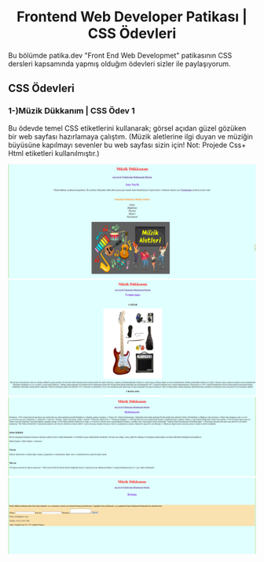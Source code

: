 <h1 align="center">Frontend Web Developer Patikası | CSS Ödevleri</h1>
Bu bölümde patika.dev "Front End Web Developmet" patikasının CSS dersleri kapsamında yapmış olduğım ödevleri sizler ile paylaşıyorum.

## CSS Ödevleri
<h3 align="left">1-)Müzik Dükkanım | CSS Ödev 1</h3>

<p>Bu ödevde temel CSS etiketlerini kullanarak; görsel açıdan güzel gözüken bir web sayfası hazırlamaya çalıştım. (Müzik aletlerine ilgi duyan ve müziğin büyüsüne kapılmayı sevenler bu web sayfası sizin için! Not: Projede Css+ Html etiketleri kullanılmıştır.) </p>

<img src="https://github.com/StarLordBerke4/Frontend-Web-Development-Patika/blob/main/CSS/CSS%20%C3%96devleri/CSS%20%20%C3%96dev%201/CSS%20%C3%96devi%201%20AnaSayfa.png" alt="CSS Ödevi1 AnaSayfa" />

<br>

<img src="https://github.com/StarLordBerke4/Frontend-Web-Development-Patika/blob/main/CSS/CSS%20%C3%96devleri/CSS%20%20%C3%96dev%201/CSS%20%C3%96devi%201%20%C3%9Cr%C3%BCnlerimiz.png" alt="CSS Ödevi1 Ürünlerimiz" />

<br>

<img src="https://github.com/StarLordBerke4/Frontend-Web-Development-Patika/blob/main/CSS/CSS%20%C3%96devleri/CSS%20%20%C3%96dev%201/CSS%20%C3%96devi%201%20Hakk%C4%B1m%C4%B1da.png" alt="CSS Ödevi1 Hakkımızda" />

<br>

<img src="https://github.com/StarLordBerke4/Frontend-Web-Development-Patika/blob/main/CSS/CSS%20%C3%96devleri/CSS%20%20%C3%96dev%201/CSS%20%C3%96devi%201%20%C4%B0leti%C5%9Fim.png" alt="CSS Ödevi1 İletişim" />
